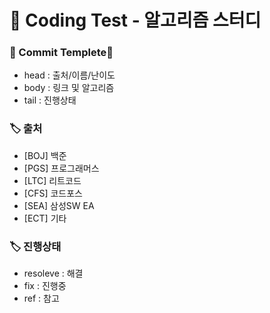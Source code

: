 <h1> 📑 Coding Test - 알고리즘 스터디 </h1>

### 🌹 Commit Templete🌹
- head : 출처/이름/난이도
- body : 링크 및 알고리즘
- tail : 진행상태

### 🏷️ 출처
- [BOJ] 백준
- [PGS] 프로그래머스
- [LTC] 리트코드
- [CFS] 코드포스
- [SEA] 삼성SW EA
- [ECT] 기타

### 🏷️ 진행상태
- resoleve : 해결
- fix : 진행중
- ref : 참고
<!-- 🌻🌻🌺🌺🍒🍒🍎🍎 -->
